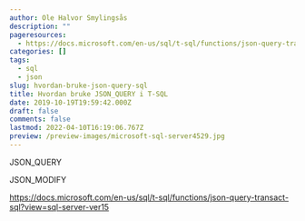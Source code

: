 ```yaml
---
author: Ole Halvor Smylingsås
description: ""
pageresources:
  - https://docs.microsoft.com/en-us/sql/t-sql/functions/json-query-transact-sql?view=sql-server-ver15
categories: []
tags:
  - sql
  - json
slug: hvordan-bruke-json-query-sql
title: Hvordan bruke JSON_QUERY i T-SQL
date: 2019-10-19T19:59:42.000Z
draft: false
comments: false
lastmod: 2022-04-10T16:19:06.767Z
preview: /preview-images/microsoft-sql-server4529.jpg
---
```


JSON_QUERY

JSON_MODIFY

<!--more-->

https://docs.microsoft.com/en-us/sql/t-sql/functions/json-query-transact-sql?view=sql-server-ver15
